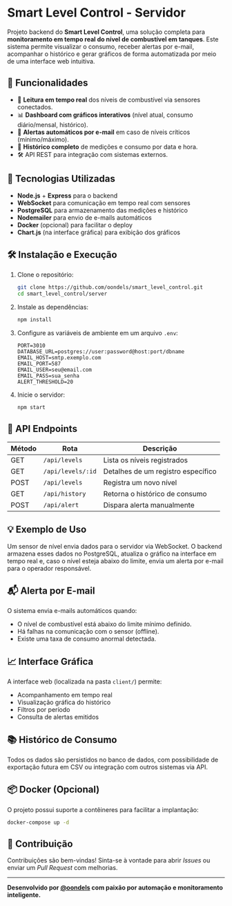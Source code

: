 
# Smart Level Control - Servidor

Projeto backend do **Smart Level Control**, uma solução completa para **monitoramento em tempo real do nível de combustível em tanques**. Este sistema permite visualizar o consumo, receber alertas por e-mail, acompanhar o histórico e gerar gráficos de forma automatizada por meio de uma interface web intuitiva.

## 🚀 Funcionalidades

- 📡 **Leitura em tempo real** dos níveis de combustível via sensores conectados.
- 📊 **Dashboard com gráficos interativos** (nível atual, consumo diário/mensal, histórico).
- 🔔 **Alertas automáticos por e-mail** em caso de níveis críticos (mínimo/máximo).
- 📁 **Histórico completo** de medições e consumo por data e hora.
- 🛠️ API REST para integração com sistemas externos.

## 🧩 Tecnologias Utilizadas

- **Node.js** + **Express** para o backend
- **WebSocket** para comunicação em tempo real com sensores
- **PostgreSQL** para armazenamento das medições e histórico
- **Nodemailer** para envio de e-mails automáticos
- **Docker** (opcional) para facilitar o deploy
- **Chart.js** (na interface gráfica) para exibição dos gráficos

## 🛠️ Instalação e Execução

1. Clone o repositório:

   ```bash
   git clone https://github.com/oondels/smart_level_control.git
   cd smart_level_control/server
   ```

2. Instale as dependências:

   ```bash
   npm install
   ```

3. Configure as variáveis de ambiente em um arquivo `.env`:

   ```env
   PORT=3010
   DATABASE_URL=postgres://user:password@host:port/dbname
   EMAIL_HOST=smtp.exemplo.com
   EMAIL_PORT=587
   EMAIL_USER=seu@email.com
   EMAIL_PASS=sua_senha
   ALERT_THRESHOLD=20
   ```

4. Inicie o servidor:

   ```bash
   npm start
   ```

## 📡 API Endpoints

| Método | Rota                  | Descrição                           |
|--------|-----------------------|-------------------------------------|
| GET    | `/api/levels`         | Lista os níveis registrados         |
| GET    | `/api/levels/:id`     | Detalhes de um registro específico |
| POST   | `/api/levels`         | Registra um novo nível             |
| GET    | `/api/history`        | Retorna o histórico de consumo     |
| POST   | `/api/alert`          | Dispara alerta manualmente         |

## 💡 Exemplo de Uso

Um sensor de nível envia dados para o servidor via WebSocket. O backend armazena esses dados no PostgreSQL, atualiza o gráfico na interface em tempo real e, caso o nível esteja abaixo do limite, envia um alerta por e-mail para o operador responsável.

## 📬 Alerta por E-mail

O sistema envia e-mails automáticos quando:

- O nível de combustível está abaixo do limite mínimo definido.
- Há falhas na comunicação com o sensor (offline).
- Existe uma taxa de consumo anormal detectada.

## 📈 Interface Gráfica

A interface web (localizada na pasta `client/`) permite:

- Acompanhamento em tempo real
- Visualização gráfica do histórico
- Filtros por período
- Consulta de alertas emitidos

## 📚 Histórico de Consumo

Todos os dados são persistidos no banco de dados, com possibilidade de exportação futura em CSV ou integração com outros sistemas via API.

## 📦 Docker (Opcional)

O projeto possui suporte a contêineres para facilitar a implantação:

```bash
docker-compose up -d
```

## 🤝 Contribuição

Contribuições são bem-vindas! Sinta-se à vontade para abrir *Issues* ou enviar um *Pull Request* com melhorias.

---

**Desenvolvido por [@oondels](https://github.com/oondels) com paixão por automação e monitoramento inteligente.**
